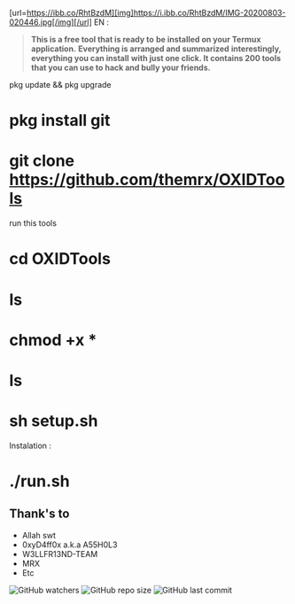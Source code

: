 [url=https://ibb.co/RhtBzdM][img]https://i.ibb.co/RhtBzdM/IMG-20200803-020446.jpg[/img][/url]
EN :
>**This is a free tool that is ready to**
>**be installed on your Termux application.**
>**Everything is arranged and summarized**
>**interestingly, everything you can install**
>**with just one click. It contains 200 tools**
>**that you can use to hack and bully your friends.**

pkg update && pkg upgrade
# pkg install git
# git clone https://github.com/themrx/OXIDTools

run this tools 

# cd OXIDTools
# ls
# chmod +x *
# ls
# sh setup.sh 

Instalation :

# ./run.sh


Thank's to
----
* Allah swt
* 0xyD4ff0x a.k.a A55H0L3
* W3LLFR13ND-TEAM
* MRX
* Etc

![GitHub watchers](https://img.shields.io/github/watchers/oxyda-fox/OXIDTools?color=orange&label=Watched%20by&style=flat-square)    ![GitHub repo size](https://img.shields.io/github/repo-size/oxyda-fox/OXIDTools?color=red&style=flat-square) ![GitHub last commit](https://img.shields.io/github/last-commit/oxyda-fox/OXIDTools?style=flat-square)
